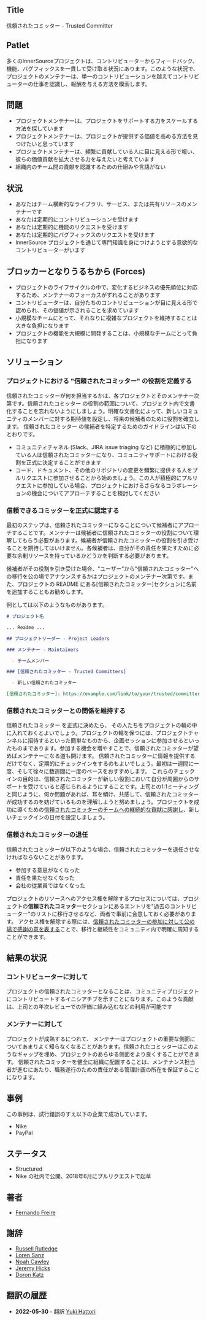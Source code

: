 ## Title

信頼されたコミッター - Trusted Committer

## Patlet

多くのInnerSourceプロジェクトは、コントリビューターからフィードバック、機能、バグフィックスを一貫して受け取る状況にあります。このような状況で、プロジェクトのメンテナーは、単一のコントリビューションを越えてコントリビューターの仕事を認識し、報酬を与える方法を模索します。

## 問題

- プロジェクトメンテナーは、プロジェクトをサポートする力をスケールする方法を探しています
- プロジェクトメンテナーは、プロジェクトが提供する価値を高める方法を見つけたいと思っています
- プロジェクトメンテナーは、頻繁に貢献している人に目に見える形で報い、彼らの価値貢献を拡大させる力を与えたいと考えています
- 組織内のチーム間の貢献を認識するための仕組みや言語がない

## 状況

- あなたはチーム横断的なライブラリ、サービス、または共有リソースのメンテナーです
- あなたは定期的にコントリビューションを受けます
- あなたは定期的に機能のリクエストを受けます
- あなたは定期的にバグフィックスのリクエストを受けます
- InnerSource プロジェクトを通じて専門知識を身につけようとする意欲的なコントリビューターがいます

## ブロッカーとなりうるちから  (Forces)

- プロジェクトのライフサイクルの中で、変化するビジネスの優先順位に対応するため、メンテナーのフォーカスがずれることがあります
- コントリビューターは、自分たちのコントリビューションが目に見える形で認められ、その価値が示されることを求めています
- 小規模なチームにとって、それなりに複雑なプロジェクトを維持することは大きな負担になります
- プロジェクトの機能を大規模に開発することは、小規模なチームにとって負担になります

## ソリューション

### プロジェクトにおける "信頼されたコミッター" の役割を定義する

信頼されたコミッターが何を担当するかは、各プロジェクトとそのメンテナー次第です。信頼されたコミッター の役割の範囲について、プロジェクト内で文書化することを忘れないようにしましょう。明確な文書化によって、新しいコミュニティのメンバーに対する期待値を設定し、将来の候補者のために役割を確立します。
信頼されたコミッター の候補者を特定するためのガイドラインは以下のとおりです。

* コミュニティチャネル (Slack、JIRA issue triaging など) に積極的に参加している人は信頼されたコミッターになり、コミュニティサポートにおける役割を正式に決定することができます
* コード、ドキュメント、その他のリポジトリの変更を頻繁に提供する人をプルリクエストに参加させることから始めましょう。この人が積極的にプルリクエストに参加している場合、プロジェクトにおけるさらなるコラボレーションの機会についてアプローチすることを検討してください

### 信頼できるコミッターを正式に認定する

最初のステップは、信頼されたコミッターになることについて候補者にアプローチすることです。メンテナーは候補者に信頼されたコミッターの役割について理解してもらう必要があります。候補者が信頼されたコミッターの役割を引き受けることを期待してはいけません。各候補者は、自分がその責任を果たすために必要な余剰リソースを持っているかどうかを判断する必要があります。

候補者がその役割を引き受けた場合、"ユーザー"から"信頼されたコミッター"への移行を公の場でアナウンスするかはプロジェクトのメンテナー次第です。また、プロジェクトの README にある[信頼されたコミッター]セクションに名前を追加することもお勧めします。

例としては以下のようなものがあります。

```markdown
# プロジェクト名

... Readme ...

## プロジェクトリーダー - Project Leaders

### メンテナー - Maintainers

  - チームメンバー

### [信頼されたコミッター - Trusted Committers]

  - 新しい信頼されたコミッター

[信頼されたコミッター]: https://example.com/link/to/your/trusted/committer/documentation.md
```

### 信頼されたコミッターとの関係を維持する

信頼されたコミッター を正式に決めたら、 その人たちをプロジェクトの輪の中に入れておくとよいでしょう。プロジェクトの輪を保つには、プロジェクトチャンネルに招待するといった簡単なものから、企画セッションに参加させるといったものまであります。参加する機会を増やすことで、信頼されたコミッターが望めばメンテナーになる道も開けます。
信頼されたコミッターに情報を提供するだけでなく、定期的にチェックインをするのもよいでしょう。最初は一週間に一度、そして徐々に数週間に一度のペースをおすすめします。
これらのチェックインの目的は、信頼されたコミッターが新しい役割において自分が周囲からのサポートを受けていると感じられるようにすることです。上司との1:1ミーティングと同じように、何か問題があれば、耳を傾け、共感して、信頼されたコミッターが成功するのを妨げているものを理解しようと努めましょう。プロジェクトを成功に導くための[信頼されたコミッターのチームへの継続的な貢献に感謝し][praise]、新しいチェックインの日付を設定しましょう。

### 信頼されたコミッターの退任

信頼されたコミッターが以下のような場合、信頼されたコミッターを退任させなければならないことがあります。

- 参加する意思がなくなった
- 責任を果たせなくなった
- 会社の従業員ではなくなった

プロジェクトのリソースへのアクセス権を解除するプロセスについては、プロジェクトの**信頼されたコミッター**セクションにあるエントリを"過去のコントリビューター"のリストに移行させるなど、両者で事前に合意しておく必要があります。
アクセス権を解除する際には、[信頼されたコミッターの参加に対して公の場で感謝の意を表する][praise]ことで、移行と継続性をコミュニティ内で明確に周知することができます。

## 結果の状況

### コントリビューターに対して

プロジェクトの信頼されたコミッターとなることは、コミュニティプロジェクトにコントリビュートするイニシアチブを示すことになります。このような貢献は、上司との年次レビューでの評価に組み込むなどの利用が可能です

### メンテナーに対して
プロジェクトが成熟するにつれて、 メンテナーはプロジェクトの重要な側面についてあまりよく知らなくなることがあります。信頼されたコミッターはこのようなギャップを埋め、プロジェクトのあらゆる側面をより良くすることができます。
信頼されたコミッターを健全に組織に配置することは、メンテナンス担当者が進むにあたり、職務遂行のための責任がある管理計画の所在を保証することになります。

## 事例

この事例は、試行錯誤のすえ以下の企業で成功しています。

- Nike
- PayPal

## ステータス

- Structured
- Nike の社内で公開、2018年6月にプルリクエストで起草

## 著者

- [Fernando Freire]

## 謝辞

- [Russell Rutledge]
- [Loren Sanz]
- [Noah Cawley]
- [Jeremy Hicks]
- [Doron Katz]

[Doron Katz]: https://github.com/doronkatz
[Russell Rutledge]: https://github.com/rrrutledge
[Loren Sanz]: https://github.com/mrsanz
[Jeremy Hicks]: https://github.com/greatestusername
[Noah Cawley]: https://github.com/utanapishtim
[praise]: ./praise-participants.md
[Fernando Freire]: https://github.com/dogonthehorizon

## 翻訳の履歴
- **2022-05-30** - 翻訳 [Yuki Hattori](https://github.com/yuhattor)
